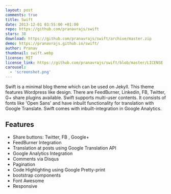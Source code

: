 ```yaml
---
layout: post
comments: true
title: Swift
date: 2013-12-01 03:55:00 +01:00
repo: https://github.com/pranavrajs/swift
stars: 38
download: https://github.com/pranavrajs/swift/archive/master.zip
demo: https://pranavrajs.github.io/swift/
author: Pranav
thumbnail: swift.webp
license: MIT
license_link: https://github.com/pranavrajs/swift/blob/master/LICENSE
carousel:
  - 'screenshot.png'
---
```


Swift is a minimal blog theme which can be used on Jekyll.
This theme features Wordpress like design. There are FeedBurner, Linkedin, FB, Twitter, G+ share plugins available. Swift supports multi-user contents. It consists of fonts like 'Open Sans' and have inbuilt functionality for translation with Google Translate. Swift comes with inbuilt-integration in Google Analytics.

## Features

* Share buttons: Twitter, FB , Google+
* FeedBurner Integration
* Translation at posts using Google Translation API
* Google Analytics Integration
* Comments via Disqus
* Pagination
* Code Highlighting using Google Pretty-print
* bootstrap components
* Font Awesome
* Responsive
